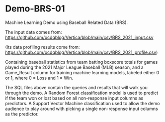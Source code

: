 # Demo-BRS-01

Machine Learning Demo using Baseball Related Data (BRS). 

The input data comes from: https://github.com/ocdqblog/Vertica/blob/main/csv/BRS_2021_input.csv 

(Its data profiling results come from: https://github.com/ocdqblog/Vertica/blob/main/csv/BRS_2021_profile.csv)

Containing baseball statistics from team batting boxscore totals for games played during the 2021 Major League Baseball (MLB) season, 
and a Game_Result column for training machine learning models, labeled either 0 or 1, where 0 = Loss and 1 = Win.

The SQL files above contain the queries and results that will walk you through the demo. A Random Forest classification model is used to predict if the team won or lost based on all non-response input columns as predictors. A Support Vector Machine classification used to allow the demo audience to play around with picking a single non-response input columns as the predictor.  
